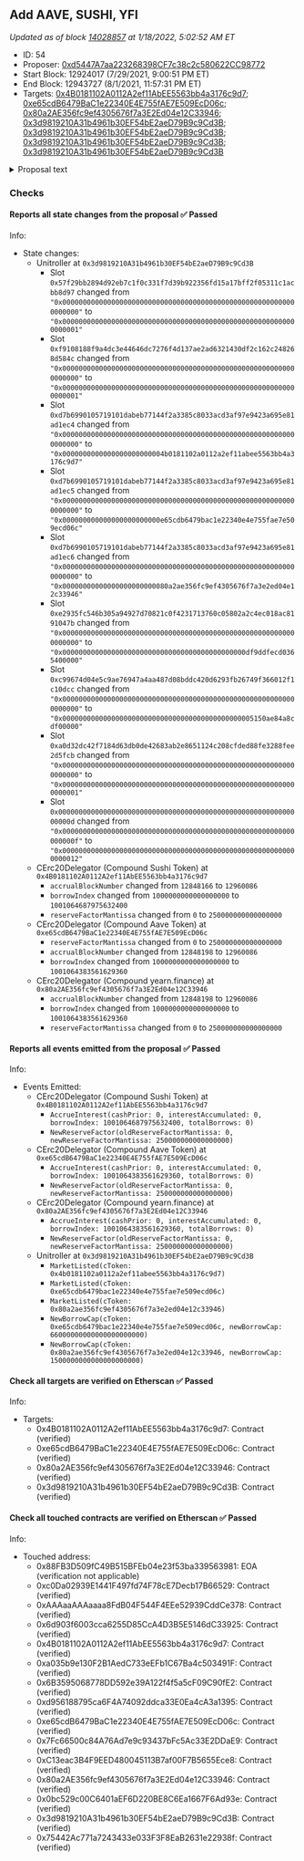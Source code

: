 ## Add AAVE, SUSHI, YFI

_Updated as of block [14028857](https://etherscan.io/block/14028857) at 1/18/2022, 5:02:52 AM ET_

- ID: 54
- Proposer: [0xd5447A7aa223268398CF7c38c2c580622CC98772](https://etherscan.io/address/0xd5447A7aa223268398CF7c38c2c580622CC98772)
- Start Block: 12924017 (7/29/2021, 9:00:51 PM ET)
- End Block: 12943727 (8/1/2021, 11:57:31 PM ET)
- Targets: [0x4B0181102A0112A2ef11AbEE5563bb4a3176c9d7](https://etherscan.io/address/0x4B0181102A0112A2ef11AbEE5563bb4a3176c9d7#code); [0xe65cdB6479BaC1e22340E4E755fAE7E509EcD06c](https://etherscan.io/address/0xe65cdB6479BaC1e22340E4E755fAE7E509EcD06c#code); [0x80a2AE356fc9ef4305676f7a3E2Ed04e12C33946](https://etherscan.io/address/0x80a2AE356fc9ef4305676f7a3E2Ed04e12C33946#code); [0x3d9819210A31b4961b30EF54bE2aeD79B9c9Cd3B](https://etherscan.io/address/0x3d9819210A31b4961b30EF54bE2aeD79B9c9Cd3B#code); [0x3d9819210A31b4961b30EF54bE2aeD79B9c9Cd3B](https://etherscan.io/address/0x3d9819210A31b4961b30EF54bE2aeD79B9c9Cd3B#code); [0x3d9819210A31b4961b30EF54bE2aeD79B9c9Cd3B](https://etherscan.io/address/0x3d9819210A31b4961b30EF54bE2aeD79B9c9Cd3B#code); [0x3d9819210A31b4961b30EF54bE2aeD79B9c9Cd3B](https://etherscan.io/address/0x3d9819210A31b4961b30EF54bE2aeD79B9c9Cd3B#code)

<details>
  <summary>Proposal text</summary>

> # Add AAVE, SUSHI, YFI
> On behalf of Getty Hill & Eddy Lee, Polychain is submitting their proposal to add AAVE, SUSHI, and YFI to Compound. Each of these coins are blue chip tokens and widely supported in the industry. 
> 
> [Forum thread](https://www.comp.xyz/t/add-markets-mkr-aave-sushi-yfi/)
> 
> [Simulation](https://github.com/gfx-labs/compound-protocol/tree/elee/spec/sim)
> 
> [cSUSHI](https://etherscan.io/address/0x4B0181102A0112A2ef11AbEE5563bb4a3176c9d7)
> [cAAVE](https://etherscan.io/address/0xe65cdB6479BaC1e22340E4E755fAE7E509EcD06c)
> [cYFI](https://etherscan.io/address/0x80a2AE356fc9ef4305676f7a3E2Ed04e12C33946)
> 
> Proposal calls:
> - Add Comptroller support for cSUSHI
> - Add Comptroller support for cAAVE
> - Add Comptroller support for cYFI
> - Set the reserve factor to 25% for each market (standard parameter)
> - Add a borrow cap of 60k for AAVE (recommend by the AAVE team)
> - Add a borrow cap of 1500 for YFI
</details>

### Checks
#### Reports all state changes from the proposal ✅ Passed
  




Info:
- State changes:
    - Unitroller at `0x3d9819210A31b4961b30EF54bE2aeD79B9c9Cd3B`
        - Slot `0x57f29bb2894d92eb7c1f0c331f7d39b922356fd15a17bff2f05311c1acbb8d97` changed from `"0x0000000000000000000000000000000000000000000000000000000000000000"` to `"0x0000000000000000000000000000000000000000000000000000000000000001"`
        - Slot `0xf9108188f9a4dc3e44646dc7276f4d137ae2ad6321430df2c162c248268d584c` changed from `"0x0000000000000000000000000000000000000000000000000000000000000000"` to `"0x0000000000000000000000000000000000000000000000000000000000000001"`
        - Slot `0xd7b6990105719101dabeb77144f2a3385c8033acd3af97e9423a695e81ad1ec4` changed from `"0x0000000000000000000000000000000000000000000000000000000000000000"` to `"0x0000000000000000000000004b0181102a0112a2ef11abee5563bb4a3176c9d7"`
        - Slot `0xd7b6990105719101dabeb77144f2a3385c8033acd3af97e9423a695e81ad1ec5` changed from `"0x0000000000000000000000000000000000000000000000000000000000000000"` to `"0x000000000000000000000000e65cdb6479bac1e22340e4e755fae7e509ecd06c"`
        - Slot `0xd7b6990105719101dabeb77144f2a3385c8033acd3af97e9423a695e81ad1ec6` changed from `"0x0000000000000000000000000000000000000000000000000000000000000000"` to `"0x00000000000000000000000080a2ae356fc9ef4305676f7a3e2ed04e12c33946"`
        - Slot `0xe2935fc546b305a94927d70821c0f4231713760c05802a2c4ec018ac8191047b` changed from `"0x0000000000000000000000000000000000000000000000000000000000000000"` to `"0x000000000000000000000000000000000000000000000df9ddfecd0365400000"`
        - Slot `0xc99674d04e5c9ae76947a4aa487d08bddc420d6293fb26749f366012f1c10dcc` changed from `"0x0000000000000000000000000000000000000000000000000000000000000000"` to `"0x00000000000000000000000000000000000000000000005150ae84a8cdf00000"`
        - Slot `0xa0d32dc42f7184d63db0de42683ab2e8651124c208cfded88fe3288fee2d5fcb` changed from `"0x0000000000000000000000000000000000000000000000000000000000000000"` to `"0x0000000000000000000000000000000000000000000000000000000000000001"`
        - Slot `0x000000000000000000000000000000000000000000000000000000000000000d` changed from `"0x000000000000000000000000000000000000000000000000000000000000000f"` to `"0x0000000000000000000000000000000000000000000000000000000000000012"`
    - CErc20Delegator (Compound Sushi Token) at `0x4B0181102A0112A2ef11AbEE5563bb4a3176c9d7`
        - `accrualBlockNumber` changed from `12848166` to `12960086`
        - `borrowIndex` changed from `1000000000000000000` to `1001064687975632400`
        - `reserveFactorMantissa` changed from `0` to `250000000000000000`
    - CErc20Delegator (Compound Aave Token) at `0xe65cdB6479BaC1e22340E4E755fAE7E509EcD06c`
        - `reserveFactorMantissa` changed from `0` to `250000000000000000`
        - `accrualBlockNumber` changed from `12848198` to `12960086`
        - `borrowIndex` changed from `1000000000000000000` to `1001064383561629360`
    - CErc20Delegator (Compound yearn.finance) at `0x80a2AE356fc9ef4305676f7a3E2Ed04e12C33946`
        - `accrualBlockNumber` changed from `12848198` to `12960086`
        - `borrowIndex` changed from `1000000000000000000` to `1001064383561629360`
        - `reserveFactorMantissa` changed from `0` to `250000000000000000`

#### Reports all events emitted from the proposal ✅ Passed
  




Info:
- Events Emitted:
    - CErc20Delegator (Compound Sushi Token) at `0x4B0181102A0112A2ef11AbEE5563bb4a3176c9d7`
        - `AccrueInterest(cashPrior: 0, interestAccumulated: 0, borrowIndex: 1001064687975632400, totalBorrows: 0)`
        - `NewReserveFactor(oldReserveFactorMantissa: 0, newReserveFactorMantissa: 250000000000000000)`
    - CErc20Delegator (Compound Aave Token) at `0xe65cdB6479BaC1e22340E4E755fAE7E509EcD06c`
        - `AccrueInterest(cashPrior: 0, interestAccumulated: 0, borrowIndex: 1001064383561629360, totalBorrows: 0)`
        - `NewReserveFactor(oldReserveFactorMantissa: 0, newReserveFactorMantissa: 250000000000000000)`
    - CErc20Delegator (Compound yearn.finance) at `0x80a2AE356fc9ef4305676f7a3E2Ed04e12C33946`
        - `AccrueInterest(cashPrior: 0, interestAccumulated: 0, borrowIndex: 1001064383561629360, totalBorrows: 0)`
        - `NewReserveFactor(oldReserveFactorMantissa: 0, newReserveFactorMantissa: 250000000000000000)`
    - Unitroller at `0x3d9819210A31b4961b30EF54bE2aeD79B9c9Cd3B`
        - `MarketListed(cToken: 0x4b0181102a0112a2ef11abee5563bb4a3176c9d7)`
        - `MarketListed(cToken: 0xe65cdb6479bac1e22340e4e755fae7e509ecd06c)`
        - `MarketListed(cToken: 0x80a2ae356fc9ef4305676f7a3e2ed04e12c33946)`
        - `NewBorrowCap(cToken: 0xe65cdb6479bac1e22340e4e755fae7e509ecd06c, newBorrowCap: 66000000000000000000000)`
        - `NewBorrowCap(cToken: 0x80a2ae356fc9ef4305676f7a3e2ed04e12c33946, newBorrowCap: 1500000000000000000000)`

#### Check all targets are verified on Etherscan ✅ Passed
  




Info:
- Targets:
    - 0x4B0181102A0112A2ef11AbEE5563bb4a3176c9d7: Contract (verified)
    - 0xe65cdB6479BaC1e22340E4E755fAE7E509EcD06c: Contract (verified)
    - 0x80a2AE356fc9ef4305676f7a3E2Ed04e12C33946: Contract (verified)
    - 0x3d9819210A31b4961b30EF54bE2aeD79B9c9Cd3B: Contract (verified)

#### Check all touched contracts are verified on Etherscan ✅ Passed
  




Info:
- Touched address:
    - 0x88FB3D509fC49B515BFEb04e23f53ba339563981: EOA (verification not applicable)
    - 0xc0Da02939E1441F497fd74F78cE7Decb17B66529: Contract (verified)
    - 0xAAAaaAAAaaaa8FdB04F544F4EEe52939CddCe378: Contract (verified)
    - 0x6d903f6003cca6255D85CcA4D3B5E5146dC33925: Contract (verified)
    - 0x4B0181102A0112A2ef11AbEE5563bb4a3176c9d7: Contract (verified)
    - 0xa035b9e130F2B1AedC733eEFb1C67Ba4c503491F: Contract (verified)
    - 0x6B3595068778DD592e39A122f4f5a5cF09C90fE2: Contract (verified)
    - 0xd956188795ca6F4A74092ddca33E0Ea4cA3a1395: Contract (verified)
    - 0xe65cdB6479BaC1e22340E4E755fAE7E509EcD06c: Contract (verified)
    - 0x7Fc66500c84A76Ad7e9c93437bFc5Ac33E2DDaE9: Contract (verified)
    - 0xC13eac3B4F9EED480045113B7af00F7B5655Ece8: Contract (verified)
    - 0x80a2AE356fc9ef4305676f7a3E2Ed04e12C33946: Contract (verified)
    - 0x0bc529c00C6401aEF6D220BE8C6Ea1667F6Ad93e: Contract (verified)
    - 0x3d9819210A31b4961b30EF54bE2aeD79B9c9Cd3B: Contract (verified)
    - 0x75442Ac771a7243433e033F3F8EaB2631e22938f: Contract (verified)

